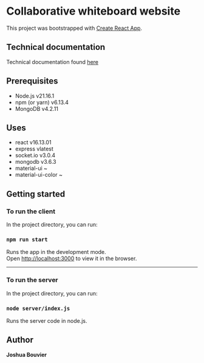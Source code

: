 # Collaborative whiteboard website
This project was bootstrapped with [Create React App](https://github.com/facebook/create-react-app).

## Technical documentation
Technical documentation found [here](https://cseegit.essex.ac.uk/ce301_2020/ce301_bouvier_joshua_l_j/-/wikis/home)

## Prerequisites
* Node.js v21.16.1
* npm (or yarn) v6.13.4
* MongoDB v4.2.11


## Uses
* react v16.13.01
* express vlatest
* socket.io v3.0.4
* mongodb v3.6.3
* material-ui ~
* material-ui-color ~


## Getting started

### To run the client

In the project directory, you can run:

### `npm run start`

Runs the app in the development mode.<br />
Open [http://localhost:3000](http://localhost:3000) to view it in the browser.

---

### To run the server

In the project directory, you can run:

### `node server/index.js`

Runs the server code in node.js.

## Author
**Joshua Bouvier**